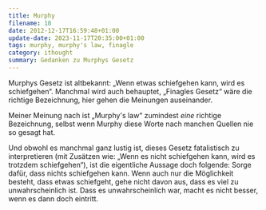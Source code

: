 ```yaml
---
title: Murphy
filename: 18
date: 2012-12-17T16:59:48+01:00
update-date: 2023-11-17T20:35:00+01:00
tags: murphy, murphy's law, finagle
category: ithought
summary: Gedanken zu Murphys Gesetz
---
```


Murphys Gesetz ist altbekannt: „Wenn etwas schiefgehen kann, wird es schiefgehen“. Manchmal wird auch behauptet, „Finagles Gesetz“ wäre die richtige Bezeichnung, hier gehen die Meinungen auseinander.

Meiner Meinung nach ist „Murphy's law“ zumindest *eine* richtige Bezeichnung, selbst wenn Murphy diese Worte nach manchen Quellen nie so gesagt hat.

Und obwohl es manchmal ganz lustig ist, dieses Gesetz fatalistisch zu interpretieren (mit Zusätzen wie: „Wenn es nicht schiefgehen kann, wird es trotzdem schiefgehen“), ist die eigentliche Aussage doch folgende: Sorge dafür, dass nichts schiefgehen kann. Wenn auch nur die Möglichkeit besteht, dass etwas schiefgeht, gehe nicht davon aus, dass es viel zu unwahrscheinlich ist. Dass es unwahrscheinlich war, macht es nicht besser, wenn es dann doch eintritt.
